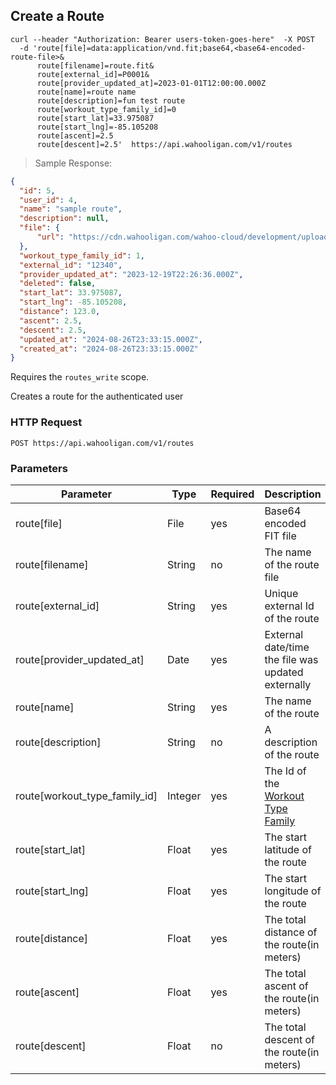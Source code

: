 ## Create a Route

```shell
curl --header "Authorization: Bearer users-token-goes-here"  -X POST
  -d 'route[file]=data:application/vnd.fit;base64,<base64-encoded-route-file>&
      route[filename]=route.fit&
      route[external_id]=P0001&
      route[provider_updated_at]=2023-01-01T12:00:00.000Z
      route[name]=route name
      route[description]=fun test route
      route[workout_type_family_id]=0
      route[start_lat]=33.975087
      route[start_lng]=-85.105208
      route[ascent]=2.5
      route[descent]=2.5'  https://api.wahooligan.com/v1/routes
```

> Sample Response:

```json
{
  "id": 5,
  "user_id": 4,
  "name": "sample route",
  "description": null,
  "file": {
      "url": "https://cdn.wahooligan.com/wahoo-cloud/development/uploads/route/file/qRTvc2KTqb-YV6_gxUuB-A/testfile.fit"
  },
  "workout_type_family_id": 1,
  "external_id": "12340",
  "provider_updated_at": "2023-12-19T22:26:36.000Z",
  "deleted": false,
  "start_lat": 33.975087,
  "start_lng": -85.105208,
  "distance": 123.0,
  "ascent": 2.5,
  "descent": 2.5,
  "updated_at": "2024-08-26T23:33:15.000Z",
  "created_at": "2024-08-26T23:33:15.000Z"
}
```

Requires the `routes_write` scope.

Creates a route for the authenticated user

### HTTP Request

`POST https://api.wahooligan.com/v1/routes`

### Parameters

| Parameter                     | Type    | Required | Description                                                 |
|-------------------------------|---------|----------|-------------------------------------------------------------|
| route[file]                   | File    | yes      | Base64 encoded FIT file                                     |
| route[filename]               | String  | no       | The name of the route file                                  |
| route[external_id]            | String  | yes      | Unique external Id of the route                             |
| route[provider_updated_at]    | Date    | yes      | External date/time the file was updated externally          |
| route[name]                   | String  | yes      | The name of the route                                       |
| route[description]            | String  | no       | A description of the route                                  |
| route[workout_type_family_id] | Integer | yes      | The Id of the [Workout Type Family](#workout-type-families) |
| route[start_lat]              | Float   | yes      | The start latitude of the route                             |
| route[start_lng]              | Float   | yes      | The start longitude of the route                            |
| route[distance]               | Float   | yes      | The total distance of the route(in meters)                  |
| route[ascent]                 | Float   | yes      | The total ascent of the route(in meters)                    |
| route[descent]                | Float   | no       | The total descent of the route(in meters)                   |

